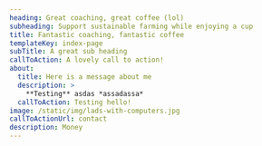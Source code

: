 ```yaml
---
heading: Great coaching, great coffee (lol)
subheading: Support sustainable farming while enjoying a cup
title: Fantastic coaching, fantastic coffee
templateKey: index-page
subTitle: A great sub heading
callToAction: A lovely call to action!
about:
  title: Here is a message about me
  description: >
    **Testing** asdas *assadassa*
  callToAction: Testing hello!
image: /static/img/lads-with-computers.jpg
callToActionUrl: contact
description: Money
---
```

